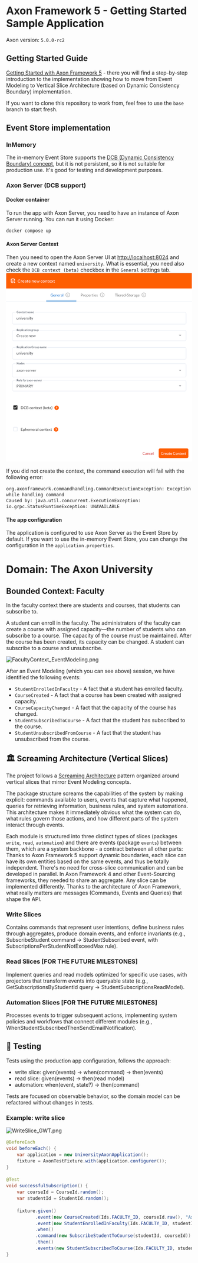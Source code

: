 # Axon Framework 5 - Getting Started Sample Application
Axon version: `5.0.0-rc2`

## Getting Started Guide
[Getting Started with Axon Framework 5](https://docs.axoniq.io/axon-framework-5-getting-started/) - there you will find a step-by-step introduction to the implementation showing how to move from Event Modeling to Vertical Slice Architecture (based on Dynamic Consistency Boundary) implementation.

If you want to clone this repository to work from, feel free to use the `base` branch to start fresh.

## Event Store implementation

### InMemory

The in-memory Event Store supports the [DCB (Dynamic Consistency Boundary) concept](https://www.youtube.com/watch?v=IgigmuHHchI), but it is not persistent, so it is not suitable for production use.
It's good for testing and development purposes.

### Axon Server (DCB support)

#### Docker container

To run the app with Axon Server, you need to have an instance of Axon Server running. You can run it using Docker:

```bash
docker compose up
```

#### Axon Server Context

Then you need to open the Axon Server UI at [http://localhost:8024](http://localhost:8024) and create a new context named `university`.
What is essential, you need also check the `DCB context (beta)` checkbox in the `General` settings tab.
![AxonServer_DCBContext_Creation.png](docs/images/AxonServer_DCBContext_Creation.png)

If you did not create the context, the command execution will fail with the following error:
```
org.axonframework.commandhandling.CommandExecutionException: Exception while handling command
Caused by: java.util.concurrent.ExecutionException: io.grpc.StatusRuntimeException: UNAVAILABLE
```

#### The app configuration

The application is configured to use Axon Server as the Event Store by default. 
If you want to use the in-memory Event Store, you can change the configuration in the `application.properties`.

# Domain: The Axon University

## Bounded Context: Faculty

In the faculty context there are students and courses, that students can subscribe to.

A student can enroll in the faculty. The administrators of the faculty can create a course with assigned capacity—the number of
students who can subscribe to a course. The capacity of the course must be maintained. After the course has been
created, its capacity can be changed. A student can subscribe to a course and unsubscribe.

![FacultyContext_EventModeling.png](docs/images/FacultyContext_EventModeling.png)

After an Event Modeling (which you can see above) session, we have identified the following events:
* `StudentEnrolledInFaculty` - A fact that a student has enrolled faculty.
* `CourseCreated` - A fact that a course has been created with assigned capacity.
* `CourseCapacityChanged` - A fact that the capacity of the course has changed.
* `StudentSubscribedToCourse` - A fact that the student has subscribed to the course.
* `StudentUnsubscribedFromCourse` - A fact that the student has unsubscribed from the course.


## 🏛️ Screaming Architecture (Vertical Slices)

The project follows a [Screaming Architecture](https://www.milanjovanovic.tech/blog/screaming-architecture) pattern organized around vertical slices that mirror Event Modeling concepts.

The package structure screams the capabilities of the system by making explicit: commands available to users, events that capture what happened, queries for retrieving information, business rules, and system automations.
This architecture makes it immediately obvious what the system can do, what rules govern those actions, and how different parts of the system interact through events.

Each module is structured into three distinct types of slices (packages `write`, `read`, `automation`) and there are events (package `events`) between them, which are a system backbone - a contract between all other parts:
Thanks to Axon Framework 5 support dynamic boundaries, each slice can have its own entities based on the same events, and thus be totally independent. There's no need for cross-slice communication and can be developed in parallel. In Axon Framework 4 and other Event-Sourcing frameworks, they needed to share an aggregate.
Any slice can be implemented differently. Thanks to the architecture of Axon Framework, what really matters are messages (Commands, Events and Queries) that shape the API.

### Write Slices
Contains commands that represent user intentions, define business rules through aggregates, produce domain events, and enforce invariants (e.g., SubscribeStudent command → StudentSubscribed event, with SubscriptionsPerStudentNotExceedMax rule).

### Read Slices [FOR THE FUTURE MILESTONES]
Implement queries and read models optimized for specific use cases, with projectors that transform events into queryable state (e.g., GetSubscriptionsByStudentId query → StudentSubscriptionsReadModel).

### Automation Slices [FOR THE FUTURE MILESTONES]
Processes events to trigger subsequent actions, implementing system policies and workflows that connect different modules (e.g., WhenStudentSubscribedThenSendEmailNotification).

## 🧪 Testing
Tests using the production app configuration, follows the approach:
- write slice: given(events) -> when(command) -> then(events)
- read slice: given(events) -> then(read model)
- automation: when(event, state?) -> then(command)

Tests are focused on observable behavior, so the domain model can be refactored without changes in tests.

### Example: write slice

![WriteSlice_GWT.png](docs/images/EventModeling_GWT_SubscribeStudent.png)

```java
@BeforeEach
void beforeEach() {
    var application = new UniversityAxonApplication();
    fixture = AxonTestFixture.with(application.configurer());
}

@Test
void successfulSubscription() {
    var courseId = CourseId.random();
    var studentId = StudentId.random();

    fixture.given()
           .event(new CourseCreated(Ids.FACULTY_ID, courseId.raw(), "Axon Framework 5: Getting Started", 2))
           .event(new StudentEnrolledInFaculty(Ids.FACULTY_ID, studentId, "Mateusz", "Nowak"))
           .when()
           .command(new SubscribeStudentToCourse(studentId, courseId))
           .then()
           .events(new StudentSubscribedToCourse(Ids.FACULTY_ID, studentId, courseId));
}
```
